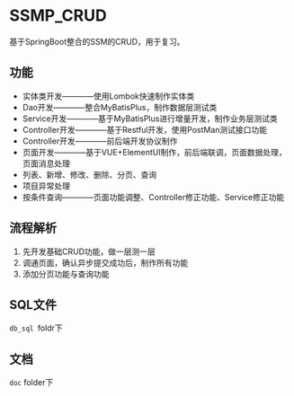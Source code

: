 # SSMP_CRUD

基于SpringBoot整合的SSM的CRUD，用于复习。



## 功能

- 实体类开发————使用Lombok快速制作实体类
- Dao开发————整合MyBatisPlus，制作数据层测试类
- Service开发————基于MyBatisPlus进行增量开发，制作业务层测试类
- Controller开发————基于Restful开发，使用PostMan测试接口功能
- Controller开发————前后端开发协议制作
- 页面开发————基于VUE+ElementUI制作，前后端联调，页面数据处理，页面消息处理
- 列表、新增、修改、删除、分页、查询
- 项目异常处理
- 按条件查询————页面功能调整、Controller修正功能、Service修正功能



## 流程解析

1. 先开发基础CRUD功能，做一层测一层
2. 调通页面，确认异步提交成功后，制作所有功能
3. 添加分页功能与查询功能



## SQL文件

`db_sql `foldr下



## 文档

`doc` folder下
